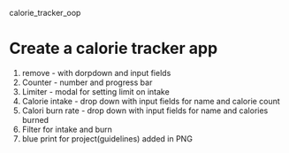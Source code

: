calorie_tracker_oop

# Create a calorie tracker app

1. remove - with dorpdown and input fields
2. Counter - number and progress bar
3. Limiter - modal for setting limit on intake
4. Calorie intake - drop down with input fields for name and calorie count
5. Calori burn rate - drop down with input fields for name and calories burned
6. Filter for intake and burn
7. blue print for project(guidelines) added in PNG

